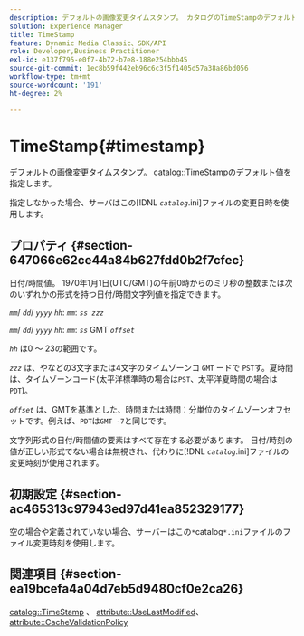```yaml
---
description: デフォルトの画像変更タイムスタンプ。 カタログのTimeStampのデフォルト値を指定します。
solution: Experience Manager
title: TimeStamp
feature: Dynamic Media Classic、SDK/API
role: Developer,Business Practitioner
exl-id: e137f795-e0f7-4b72-b7e8-188e254bbb45
source-git-commit: 1ec8b59f442eb96c6c3f5f1405d57a38a86bd056
workflow-type: tm+mt
source-wordcount: '191'
ht-degree: 2%

---
```


# TimeStamp{#timestamp}

デフォルトの画像変更タイムスタンプ。 catalog::TimeStampのデフォルト値を指定します。

指定しなかった場合、サーバはこの&#x200B;[!DNL *`catalog`*.ini]ファイルの変更日時を使用します。

## プロパティ {#section-647066e62ce44a84b627fdd0b2f7cfec}

日付/時間値。 1970年1月1日(UTC/GMT)の午前0時からのミリ秒の整数または次のいずれかの形式を持つ日付/時間文字列値を指定できます。

*`mm`*/  *`dd`*/  *`yyyy`* *`hh`*: *`mm`*:  *`ss zzz`*

*`mm`*/  *`dd`*/  *`yyyy`* *`hh`*: *`mm`*: *`ss`* GMT  *`offset`*

*`hh`* は0 ～ 23の範囲です。

*`zzz`* は、やなどの3文字または4文字のタイムゾーンコ `GMT` ードで `PST`す。夏時間は、タイムゾーンコード(太平洋標準時の場合は`PST`、太平洋夏時間の場合は`PDT`)。

*`offset`* は、GMTを基準とした、時間または時間：分単位のタイムゾーンオフセットです。例えば、`PDT`は`GMT -7`と同じです。

文字列形式の日付/時間値の要素はすべて存在する必要があります。 日付/時刻の値が正しい形式でない場合は無視され、代わりに&#x200B;[!DNL *`catalog`*.ini]ファイルの変更時刻が使用されます。

## 初期設定 {#section-ac465313c97943ed97d41ea852329177}

空の場合や定義されていない場合、サーバーはこの`*`catalog`*.ini`ファイルのファイル変更時刻を使用します。

## 関連項目 {#section-ea19bcefa4a04d7eb5d9480cf0e2ca26}

[catalog::TimeStamp](../../../../../is-api/image-catalog/image-serving-api-ref/c-image-catalog-reference/c-image-svg-data-reference/c-image-data-reference/r-timestamp-cat.md#reference-59a27b72f4cb4a53a3baba83214c4ded) 、 [attribute::UseLastModified](../../../../../is-api/image-catalog/image-serving-api-ref/c-image-catalog-reference/c-attributes-reference/r-uselastmodified.md#reference-73ecc421e6864a38aec5a4775f06b8e8)、 [attribute::CacheValidationPolicy](../../../../../is-api/image-catalog/image-serving-api-ref/c-image-catalog-reference/c-attributes-reference/r-cachevalidationpolicy.md#reference-e55e52fd749041718a9af69fa2027b57)
